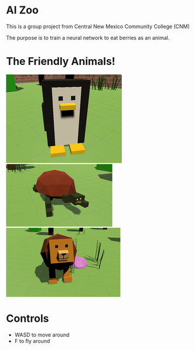 # AI Zoo
This is a group project from Central New Mexico Community College (CNM)

The purpose is to train a neural network to eat berries as an animal.

# The Friendly Animals!

![Penguin model](/Screenshots/Penguin.png)
![Tortoise model](/Screenshots/Tortoise.png)
![Lion model](/Screenshots/Lion.png)

# Controls
 - WASD to move around
 - F to fly around
